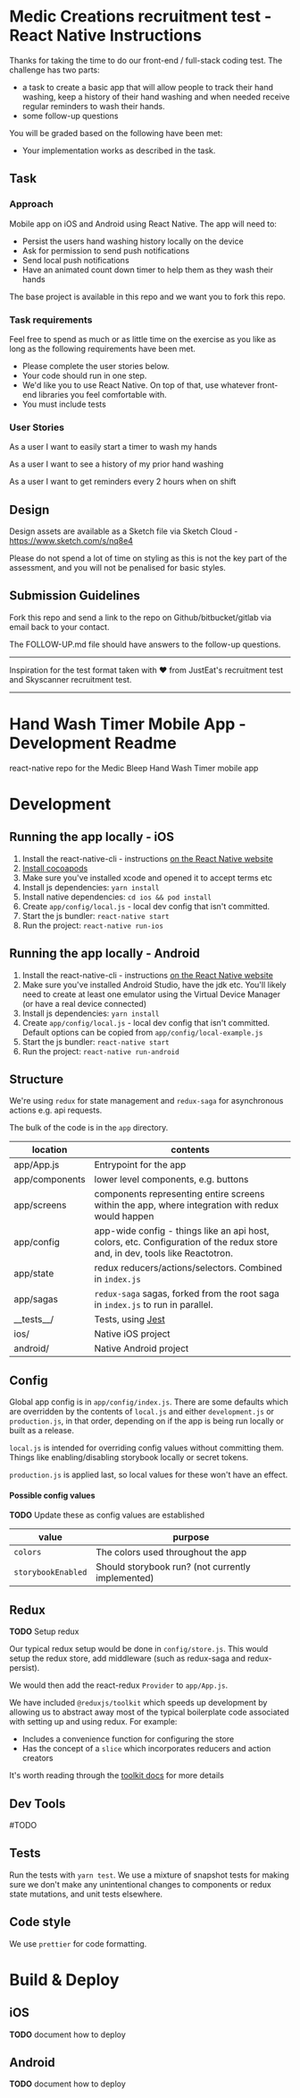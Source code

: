 # Medic Creations recruitment test - React Native Instructions

Thanks for taking the time to do our front-end / full-stack coding test. The challenge has two parts:

* a task to create a basic app that will allow people to track their hand washing, keep a history of their hand washing and when needed receive regular reminders to wash their hands.
* some follow-up questions

You will be graded based on the following have been met:
* Your implementation works as described in the task.

## Task
### Approach

Mobile app on iOS and Android using React Native. The app will need to:

* Persist the users hand washing history locally on the device
* Ask for permission to send push notifications
* Send local push notifications
* Have an animated count down timer to help them as they wash their hands

The base project is available in this repo and we want you to fork this repo.

### Task requirements

Feel free to spend as much or as little time on the exercise as you like as long as the following requirements have been met.

* Please complete the user stories below.
* Your code should run in one step.
* We'd like you to use React Native. On top of that, use whatever front-end libraries you feel comfortable with.
* You must include tests

### User Stories

As a user I want to easily start a timer to wash my hands

As a user I want to see a history of my prior hand washing

As a user I want to get reminders every 2 hours when on shift

## Design
Design assets are available as a Sketch file via Sketch Cloud - https://www.sketch.com/s/nq8e4

Please do not spend a lot of time on styling as this is not the key part of the assessment, and you will not be penalised for basic styles. 


## Submission Guidelines

Fork this repo and send a link to the repo on Github/bitbucket/gitlab via email back to your contact.

The FOLLOW-UP.md file should have answers to the follow-up questions.

---

Inspiration for the test format taken with ❤️ from JustEat's recruitment test and Skyscanner recruitment test.

---

# Hand Wash Timer Mobile App - Development Readme

react-native repo for the Medic Bleep Hand Wash Timer mobile app

# Development

## Running the app locally - iOS

1. Install the react-native-cli - instructions [on the React Native website](https://facebook.github.io/react-native/docs/getting-started)
2. [Install cocoapods](https://guides.cocoapods.org/using/getting-started.html)
3. Make sure you've installed xcode and opened it to accept terms etc
4. Install js dependencies: `yarn install`
5. Install native dependencies: `cd ios && pod install`
5. Create `app/config/local.js` - local dev config that isn't committed.
6. Start the js bundler: `react-native start`
7. Run the project: `react-native run-ios`

## Running the app locally - Android

1. Install the react-native-cli - instructions [on the React Native website](https://facebook.github.io/react-native/docs/getting-started)
2. Make sure you've installed Android Studio, have the jdk etc. You'll likely need to create at least one emulator using the Virtual Device Manager (or have a real device connected)
3. Install js dependencies: `yarn install`
4. Create `app/config/local.js` - local dev config that isn't committed. Default options can be copied from `app/config/local-example.js`
5. Start the js bundler: `react-native start`
6. Run the project: `react-native run-android`

## Structure

We're using `redux` for state management and `redux-saga` for asynchronous actions e.g. api requests.

The bulk of the code is in the `app` directory.

| location       | contents                                                                                                               |
| -------------- | ---------------------------------------------------------------------------------------------------------------------- |
| app/App.js     | Entrypoint for the app                                                                                                 |
| app/components | lower level components, e.g. buttons                                                                                   |
| app/screens    | components representing entire screens within the app, where integration with redux would happen                       |
| app/config     | app-wide config - things like an api host, colors, etc. Configuration of the redux store and, in dev, tools like Reactotron. |
| app/state      | redux reducers/actions/selectors. Combined in `index.js`                                                               |
| app/sagas      | `redux-saga` sagas, forked from the root saga in `index.js` to run in parallel.                                        |
| \_\_tests\_\_/ | Tests, using [Jest](https://jestjs.io/)                                                                                |
| ios/           | Native iOS project
| android/       | Native Android project

## Config

Global app config is in `app/config/index.js`. There are some defaults which are overridden by the contents of `local.js` and either `development.js` or `production.js`, in that order, depending on if the app is being run locally or built as a release.

`local.js` is intended for overriding config values without committing them. Things like enabling/disabling storybook locally or secret tokens.

`production.js` is applied last, so local values for these won't have an effect.

#### Possible config values

**TODO** Update these as config values are established

| value              | purpose                                                                |
| ------------------ | ---------------------------------------------------------------------- |
| `colors`           | The colors used throughout the app
| `storybookEnabled` | Should storybook run? (not currently implemented)

## Redux

**TODO** Setup redux

Our typical redux setup would be done in `config/store.js`. This would setup the redux store, add middleware (such as redux-saga and redux-persist).

We would then add the react-redux `Provider` to `app/App.js`.

We have included `@reduxjs/toolkit` which speeds up development by allowing us to abstract away most of the typical boilerplate code associated with setting up and using redux. For example:
- Includes a convenience function for configuring the store
- Has the concept of a `slice` which incorporates reducers and action creators

It's worth reading through the [toolkit docs](https://redux-toolkit.js.org/) for more details

## Dev Tools

#TODO

## Tests

Run the tests with `yarn test`. We use a mixture of snapshot tests for making sure we don't make any unintentional changes to components or redux state mutations, and unit tests elsewhere.

## Code style

We use `prettier` for code formatting.

# Build & Deploy

## iOS

**TODO** document how to deploy

## Android

**TODO** document how to deploy
